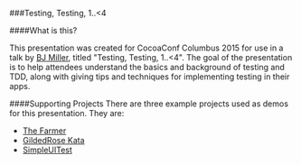 ###Testing, Testing, 1..<4

####What is this?  

This presentation was created for CocoaConf Columbus 2015 for use in a talk by [BJ Miller](http://bjmiller.me), titled "Testing, Testing, 1..<4". The goal of the presentation is to help attendees understand the basics and background of testing and TDD, along with giving tips and techniques for implementing testing in their apps.

####Supporting Projects
There are three example projects used as demos for this presentation. They are:  
* [The Farmer](https://github.com/SixFiveSoftware/TheFarmer)  
* [GildedRose Kata](https://github.com/SixFiveSoftware/GildedRoseKata)  
* [SimpleUITest](https://github.com/SixFiveSoftware/SimpleUITest)  
